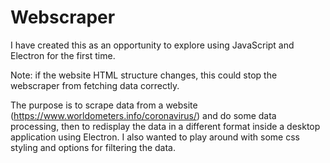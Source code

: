 # Webscraper

I have created this as an opportunity to explore using JavaScript and Electron for the first time.

Note: if the website HTML structure changes, this could stop the webscraper from fetching data correctly.

The purpose is to scrape data from a website (https://www.worldometers.info/coronavirus/) and do some data processing, then to redisplay the data in a different format inside a desktop application using Electron. I also wanted to play around with some css styling and options for filtering the data.
